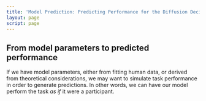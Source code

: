 ```yaml
---
title: 'Model Prediction: Predicting Performance for the Diffusion Decision Model'
layout: page
script: page
---
```


## From model parameters to predicted performance

If we have model parameters, either from fitting human data, or derived from theoretical
considerations, we may want to simulate task performance in order to generate predictions.
In other words, we can have our model perform the task *as if* it were a participant.

<ddm-example-model>
  <accumulable-control trials="10" run pause reset></accumulable-control>
  <rdk-2afc-task trials="10"></rdk-2afc-task>
  <ddm-parameters interactive></ddm-parameters>
  <ddm-model interactive measures means sds></ddm-model>
  <accumulable-response trial feedback></accumulable-response>
  <accumulable-table numeric summary="overall" color="outcome"></accumulable-table>
</ddm-example-model>
